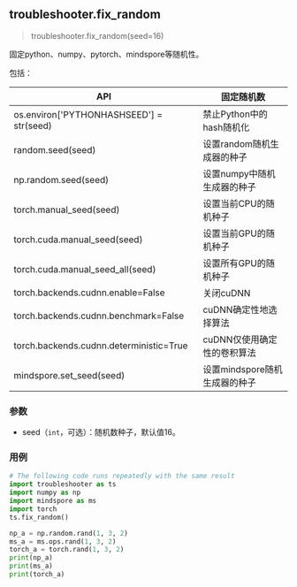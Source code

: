 ## troubleshooter.fix_random

> troubleshooter.fix_random(seed=16)

固定python、numpy、pytorch、mindspore等随机性。

包括：

| API                                      | 固定随机数                    |
| ---------------------------------------- | ----------------------------- |
| os.environ['PYTHONHASHSEED'] = str(seed) | 禁止Python中的hash随机化      |
| random.seed(seed)                        | 设置random随机生成器的种子    |
| np.random.seed(seed)                     | 设置numpy中随机生成器的种子   |
| torch.manual_seed(seed)                  | 设置当前CPU的随机种子         |
| torch.cuda.manual_seed(seed)             | 设置当前GPU的随机种子         |
| torch.cuda.manual_seed_all(seed)         | 设置所有GPU的随机种子         |
| torch.backends.cudnn.enable=False        | 关闭cuDNN                     |
| torch.backends.cudnn.benchmark=False     | cuDNN确定性地选择算法         |
| torch.backends.cudnn.deterministic=True  | cuDNN仅使用确定性的卷积算法   |
| mindspore.set_seed(seed)                 | 设置mindspore随机生成器的种子 |

### 参数

- seed（`int`，可选）：随机数种子，默认值16。

### 用例

```python
# The following code runs repeatedly with the same result
import troubleshooter as ts
import numpy as np
import mindspore as ms
import torch
ts.fix_random()

np_a = np.random.rand(1, 3, 2)
ms_a = ms.ops.rand(1, 3, 2)
torch_a = torch.rand(1, 3, 2)
print(np_a)
print(ms_a)
print(torch_a)
```

